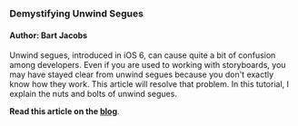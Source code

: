 ### Demystifying Unwind Segues

#### Author: Bart Jacobs

Unwind segues, introduced in iOS 6, can cause quite a bit of confusion among developers. Even if you are used to working with storyboards, you may have stayed clear from unwind segues because you don't exactly know how they work. This article will resolve that problem. In this tutorial, I explain the nuts and bolts of unwind segues.

**Read this article on the [blog](http://bartjacobs.com/demystifying-unwind-segues/)**.
